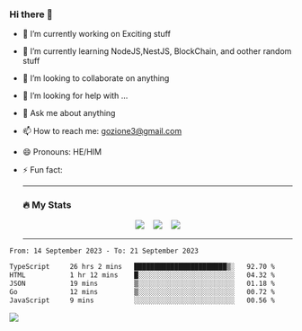 ### Hi there 👋

<!--
**charlieScript/charlieScript** is a ✨ _special_ ✨ repository because its `README.md` (this file) appears on your GitHub profile.

Here are some ideas to get you started: -->

- 🔭 I’m currently working on Exciting stuff
- 🌱 I’m currently learning NodeJS,NestJS, BlockChain, and oother random stuff
- 👯 I’m looking to collaborate on anything
- 🤔 I’m looking for help with ...
- 💬 Ask me about anything
- 📫 How to reach me: gozione3@gmail.com
- 😄 Pronouns: HE/HIM
- ⚡ Fun fact:


  ---

  ### :fire: My Stats

  <div id="stats" align="center">
  <img src="http://github-readme-streak-stats.herokuapp.com?user=charlieScript&theme=dark&date_format=M%20j%5B%2C%20Y%5D" />&nbsp;&nbsp;&nbsp;
  <img src="https://github-readme-stats.vercel.app/api/top-langs/?username=charlieScript&layout=compact&theme=vision-friendly-dark"/>&nbsp;&nbsp;&nbsp;
  <img src="https://github-readme-stats.vercel.app/api?username=charlieScript&show_icons=true&theme=radical"/>
  </div>

  ---



<!--START_SECTION:waka-->

```txt
From: 14 September 2023 - To: 21 September 2023

TypeScript     26 hrs 2 mins   ███████████████████████▒░   92.70 %
HTML           1 hr 12 mins    █░░░░░░░░░░░░░░░░░░░░░░░░   04.32 %
JSON           19 mins         ▒░░░░░░░░░░░░░░░░░░░░░░░░   01.18 %
Go             12 mins         ▒░░░░░░░░░░░░░░░░░░░░░░░░   00.72 %
JavaScript     9 mins          ░░░░░░░░░░░░░░░░░░░░░░░░░   00.56 %
```

<!--END_SECTION:waka-->
![](https://komarev.com/ghpvc/?username=charlieScript)
